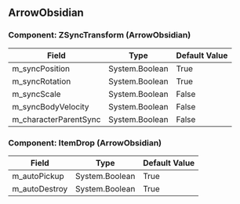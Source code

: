 ## ArrowObsidian

### Component: ZSyncTransform (ArrowObsidian)

|Field|Type|Default Value|
|---|---|---|
|m_syncPosition|System.Boolean|True|
|m_syncRotation|System.Boolean|True|
|m_syncScale|System.Boolean|False|
|m_syncBodyVelocity|System.Boolean|False|
|m_characterParentSync|System.Boolean|False|

### Component: ItemDrop (ArrowObsidian)

|Field|Type|Default Value|
|---|---|---|
|m_autoPickup|System.Boolean|True|
|m_autoDestroy|System.Boolean|True|

